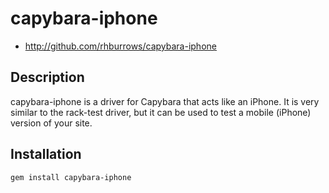 # capybara-iphone

* http://github.com/rhburrows/capybara-iphone

## Description

capybara-iphone is a driver for Capybara that acts like an iPhone. It
is very similar to the rack-test driver, but it can be used to test a
mobile (iPhone) version of your site.

## Installation

    gem install capybara-iphone

